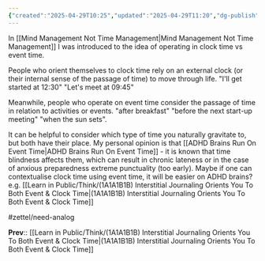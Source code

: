 ```yaml
---
{"created":"2025-04-29T10:25","updated":"2025-04-29T11:20","dg-publish":true,"permalink":"/learn-in-public/think/1-a1-a1-b1-b1-operating-in-clock-time-vs-event-time/","dgPassFrontmatter":true,"noteIcon":"1"}
---
```


In [[Mind Management Not Time Management\|Mind Management Not Time Management]] I was introduced to the idea of operating in clock time vs event time. 

People who orient themselves to clock time rely on an external clock (or their internal sense of the passage of time) to move through life. "I'll get started at 12:30" "Let's meet at 09:45"

Meanwhile, people who operate on event time consider the passage of time in relation to activities or events. "after breakfast" "before the next start-up meeting" "when the sun sets". 

It can be helpful to consider which type of time you naturally gravitate to, but both have their place. My personal opinion is that [[ADHD Brains Run On Event Time\|ADHD Brains Run On Event Time]] - it is known that time blindness affects them, which can result in chronic lateness or in the case of anxious preparedness extreme punctuality (too early). Maybe if one can contextualise clock time using event time, it will be easier on ADHD brains? e.g. [[Learn in Public/Think/(1A1A1B1B) Interstitial Journaling Orients You To Both Event & Clock Time\|(1A1A1B1B) Interstitial Journaling Orients You To Both Event & Clock Time]]

#zettel/need-analog 

**Prev**:: [[Learn in Public/Think/(1A1A1B1B) Interstitial Journaling Orients You To Both Event & Clock Time\|(1A1A1B1B) Interstitial Journaling Orients You To Both Event & Clock Time]]
